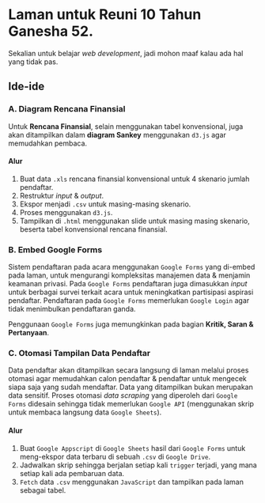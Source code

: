 # Laman untuk Reuni 10 Tahun Ganesha 52. 

Sekalian untuk belajar *web development*, jadi mohon maaf kalau ada hal yang tidak pas. 

## Ide-ide

### A. Diagram Rencana Finansial 

Untuk **Rencana Finansial**, selain menggunakan tabel konvensional, juga akan ditampilkan dalam **diagram Sankey** menggunakan `d3.js` agar memudahkan pembaca. 

#### Alur 

1. Buat data `.xls` rencana finansial konvensional untuk 4 skenario jumlah pendaftar.
2. Restruktur *input* & *output*.
3. Ekspor menjadi `.csv` untuk masing-masing skenario.
4. Proses menggunakan `d3.js`.
5. Tampilkan di `.html` menggunakan slide untuk masing masing skenario, beserta tabel konvensional rencana finansial.

### B. Embed Google Forms 

Sistem pendaftaran pada acara menggunakan `Google Forms` yang di-embed pada laman, untuk mengurangi kompleksitas manajemen data & menjamin keamanan privasi. Pada `Google Forms` pendaftaran juga dimasukkan *input* untuk berbagai survei terkait acara untuk meningkatkan partisipasi aspirasi pendaftar. Pendaftaran pada `Google Forms` memerlukan `Google Login` agar tidak menimbulkan pendaftaran ganda.

Penggunaan `Google Forms` juga memungkinkan pada bagian **Kritik, Saran & Pertanyaan**.

### C. Otomasi Tampilan Data Pendaftar 

Data pendaftar akan ditampilkan secara langsung di laman melalui proses otomasi agar memudahkan calon pendaftar & pendaftar untuk mengecek siapa saja yang sudah mendaftar. Data yang ditampilkan bukan merupakan data sensitif. Proses otomasi *data scraping* yang diperoleh dari `Google Forms` didesain sehingga tidak memerlukan `Google API` (menggunakan skrip untuk membaca langsung data `Google Sheets`).

#### Alur 

1. Buat `Google Appscript` di `Google Sheets` hasil dari `Google Forms` untuk meng-ekspor data terbaru di sebuah `.csv` di `Google Drive`. 
2. Jadwalkan skrip sehingga berjalan setiap kali `trigger` terjadi, yang mana setiap kali ada pembaruan data. 
3. `Fetch` data `.csv` menggunakan `JavaScript` dan tampilkan pada laman sebagai tabel.

